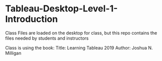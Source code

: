# Tableau-Desktop-Level-1-Introduction
Class Files are loaded on the desktop for class, but this repo contains the files needed by students and instructors

Class is using the book:
Title: Learning Tableau 2019
Author: Joshua N. Milligan

